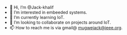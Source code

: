 - 👋 Hi, I’m @Jack-khalif
- 👀 I’m interested in embeeded systems.
- 🌱 I’m currently learning IoT.
- 💞️ I’m looking to collaborate on projects around IoT.
- 📫 How to reach me is via gmail@ mugwejack@ieee.org.

<!---
Jack-khalif/Jack-khalif is a ✨ special ✨ repository because its `README.md` (this file) appears on your GitHub profile.
You can click the Preview link to take a look at your changes.
--->
